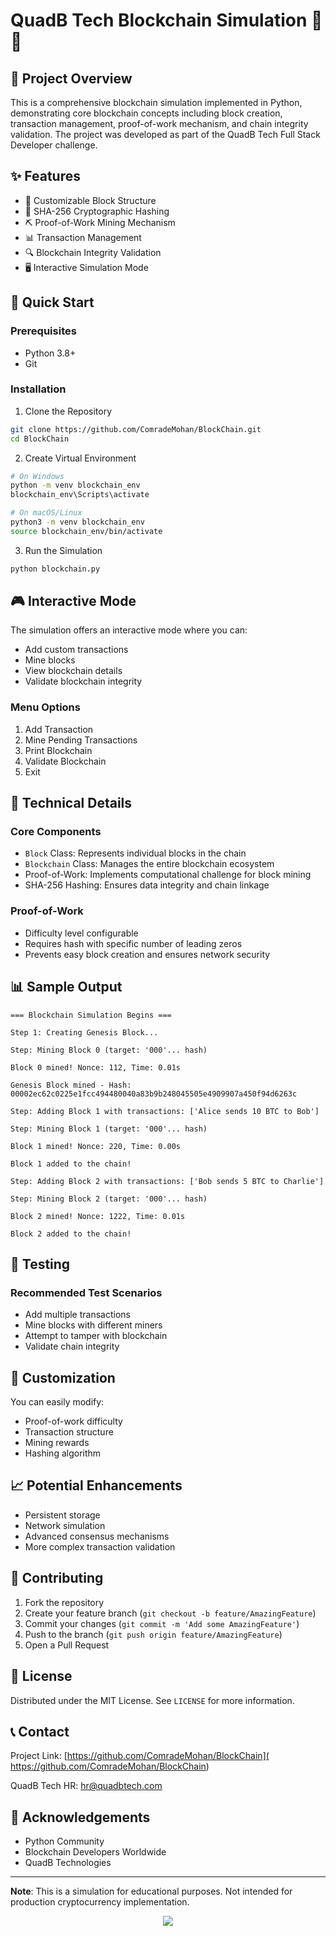 # QuadB Tech Blockchain Simulation 🔗🧊

## 📘 Project Overview

This is a comprehensive blockchain simulation implemented in Python, demonstrating core blockchain concepts including block creation, transaction management, proof-of-work mechanism, and chain integrity validation. The project was developed as part of the QuadB Tech Full Stack Developer challenge.

## ✨ Features

- 🧱 Customizable Block Structure
- 🔐 SHA-256 Cryptographic Hashing
- ⛏️ Proof-of-Work Mining Mechanism
- 📊 Transaction Management
- 🔍 Blockchain Integrity Validation
- 🖥️ Interactive Simulation Mode

## 🚀 Quick Start

### Prerequisites
- Python 3.8+
- Git

### Installation

1. Clone the Repository
```bash
git clone https://github.com/ComradeMohan/BlockChain.git
cd BlockChain
```

2. Create Virtual Environment
```bash
# On Windows
python -m venv blockchain_env
blockchain_env\Scripts\activate

# On macOS/Linux
python3 -m venv blockchain_env
source blockchain_env/bin/activate
```

3. Run the Simulation
```bash
python blockchain.py
```

## 🎮 Interactive Mode

The simulation offers an interactive mode where you can:
- Add custom transactions
- Mine blocks
- View blockchain details
- Validate blockchain integrity

### Menu Options
1. Add Transaction
2. Mine Pending Transactions
3. Print Blockchain
4. Validate Blockchain
5. Exit

## 🔬 Technical Details

### Core Components
- `Block` Class: Represents individual blocks in the chain
- `Blockchain` Class: Manages the entire blockchain ecosystem
- Proof-of-Work: Implements computational challenge for block mining
- SHA-256 Hashing: Ensures data integrity and chain linkage

### Proof-of-Work
- Difficulty level configurable
- Requires hash with specific number of leading zeros
- Prevents easy block creation and ensures network security

## 📊 Sample Output

```
=== Blockchain Simulation Begins ===

Step 1: Creating Genesis Block...

Step: Mining Block 0 (target: '000'... hash)

Block 0 mined! Nonce: 112, Time: 0.01s

Genesis Block mined - Hash: 00002ec62c0225e1fcc494480040a83b9b248045505e4909907a450f94d6263c

Step: Adding Block 1 with transactions: ['Alice sends 10 BTC to Bob']

Step: Mining Block 1 (target: '000'... hash)

Block 1 mined! Nonce: 220, Time: 0.00s

Block 1 added to the chain!

Step: Adding Block 2 with transactions: ['Bob sends 5 BTC to Charlie']

Step: Mining Block 2 (target: '000'... hash)

Block 2 mined! Nonce: 1222, Time: 0.01s

Block 2 added to the chain!
```

## 🧪 Testing

### Recommended Test Scenarios
- Add multiple transactions
- Mine blocks with different miners
- Attempt to tamper with blockchain
- Validate chain integrity

## 🔧 Customization

You can easily modify:
- Proof-of-work difficulty
- Transaction structure
- Mining rewards
- Hashing algorithm

## 📈 Potential Enhancements
- Persistent storage
- Network simulation
- Advanced consensus mechanisms
- More complex transaction validation

## 🤝 Contributing

1. Fork the repository
2. Create your feature branch (`git checkout -b feature/AmazingFeature`)
3. Commit your changes (`git commit -m 'Add some AmazingFeature'`)
4. Push to the branch (`git push origin feature/AmazingFeature`)
5. Open a Pull Request

## 📜 License

Distributed under the MIT License. See `LICENSE` for more information.

## 📞 Contact

Project Link: [https://github.com/ComradeMohan/BlockChain]( https://github.com/ComradeMohan/BlockChain)

QuadB Tech HR: hr@quadbtech.com

## 🙏 Acknowledgements
- Python Community
- Blockchain Developers Worldwide
- QuadB Technologies

---

**Note**: This is a simulation for educational purposes. Not intended for production cryptocurrency implementation.


<p align="center">
  <img src="https://profile-counter.glitch.me/ComradeMohan-BlockChain/count.svg" />
</p>
